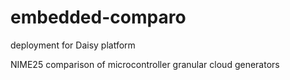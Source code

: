 # embedded-comparo

deployment for Daisy platform

 NIME25 comparison of microcontroller granular cloud generators
